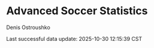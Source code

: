 # Advanced Soccer Statistics
Denis Ostroushko

<!-- gfm -->

Last successful data update: 2025-10-30 12:15:39 CST
